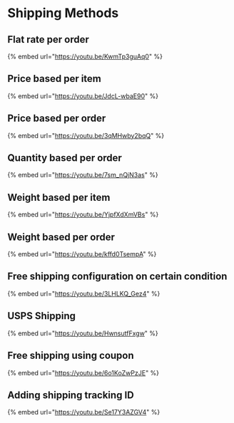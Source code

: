 # Shipping Methods

## Flat rate per order

{% embed url="https://youtu.be/KwmTp3guAq0" %}

## Price based per item

{% embed url="https://youtu.be/JdcL-wbaE90" %}

## Price based per order

{% embed url="https://youtu.be/3qMHwby2bqQ" %}

## Quantity based per order

{% embed url="https://youtu.be/7sm_nQjN3as" %}

## Weight based per item

{% embed url="https://youtu.be/YjpfXdXmVBs" %}

## Weight based per order

{% embed url="https://youtu.be/kffd0TsempA" %}

## Free shipping configuration on certain condition

{% embed url="https://youtu.be/3LHLKQ_Gez4" %}

## USPS Shipping

{% embed url="https://youtu.be/HwnsutfFxgw" %}

## Free shipping using coupon

{% embed url="https://youtu.be/6o1KoZwPzJE" %}

## Adding shipping tracking ID

{% embed url="https://youtu.be/Se17Y3AZGV4" %}

